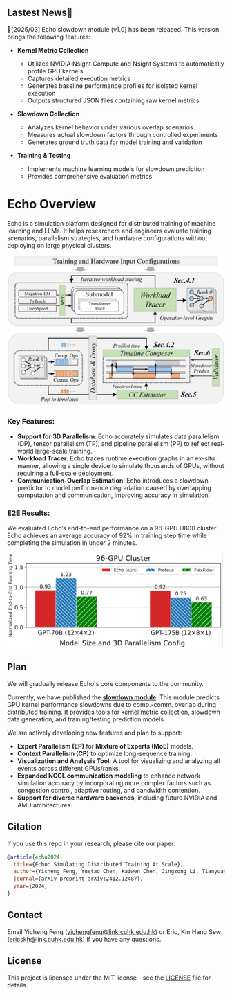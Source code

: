 ## Lastest News🎯

📍[2025/03] Echo slowdown module (v1.0) has been released. This version brings the following features:

- **Kernel Metric Collection**
  - Utilizes NVIDIA Nsight Compute and Nsight Systems to automatically profile GPU kernels
  - Captures detailed execution metrics
  - Generates baseline performance profiles for isolated kernel execution
  - Outputs structured JSON files containing raw kernel metrics

- **Slowdown Collection**
  - Analyzes kernel behavior under various overlap scenarios
  - Measures actual slowdown factors through controlled experiments
  - Generates ground truth data for model training and validation

- **Training & Testing**
  - Implements machine learning models for slowdown prediction
  - Provides comprehensive evaluation metrics



# Echo Overview

Echo is a simulation platform designed for distributed training of machine learning and LLMs. It helps researchers and engineers evaluate training scenarios, parallelism strategies, and hardware configurations without deploying on large physical clusters.

<div style="text-align: center;">
    <img src="docs/images/arch.jpg" alt="Echo Architecture" width="550" />
</div>

### Key Features:

- **Support for 3D Parallelism**: Echo accurately simulates data parallelism (DP), tensor parallelism (TP), and pipeline parallelism (PP) to reflect real-world large-scale training.
- **Workload Tracer**: Echo traces runtime execution graphs in an ex-situ manner, allowing a single device to simulate thousands of GPUs, without requiring a full-scale deployment.
- **Communication-Overlap Estimation**: Echo introduces a slowdown predictor to model performance degradation caused by overlapping computation and communication, improving accuracy in simulation.


### E2E Results:
We evaluated Echo’s end-to-end performance on a 96-GPU H800 cluster. Echo achieves an average accuracy of 92% in training step time while completing the simulation in under 2 minutes.

<img src="docs/images/e2e-96-gpus.jpg" alt="Echo 96-GPU clusters" width="500" />



## Plan

We will gradually release Echo's core components to the community.

Currently, we have published the [**slowdown module**](https://github.com/NetX-lab/Echo-slowdown/tree/18b723021da83759b72b3434b9471987c14e5c4c). This module predicts GPU kernel performance slowdowns due to comp.-comm. overlap during distributed training. It provides tools for kernel metric collection, slowdown data generation, and training/testing prediction models.


We are actively developing new features and plan to support:

- **Expert Parallelism (EP)** for **Mixture of Experts (MoE)** models.
- **Context Parallelism (CP)** to optimize long-sequence training.
- **Visualization and Analysis Tool**: A tool for visualizing and analyzing all events across different GPUs/ranks.
- **Expanded NCCL communication modeling** to enhance network simulation accuracy by incorporating more complex factors such as congestion control, adaptive routing, and bandwidth contention.
- **Support for diverse hardware backends**, including future NVIDIA and AMD architectures.


## Citation

If you use this repo in your research, please cite our paper:

```bibtex
@article{echo2024,
  title={Echo: Simulating Distributed Training At Scale},
  author={Yicheng Feng, Yuetao Chen, Kaiwen Chen, Jingzong Li, Tianyuan Wu, Peng Cheng, Chuan Wu, Wei Wang, Tsung-Yi Ho, Hong Xu},
  journal={arXiv preprint arXiv:2412.12487},
  year={2024}
}
```

## Contact

Email Yicheng Feng (<yichengfeng@link.cuhk.edu.hk>) or Eric, Kin Hang Sew (<ericskh@link.cuhk.edu.hk>) if you have any questions.

## License

This project is licensed under the MIT license - see the [LICENSE](LICENSE) file for details.
